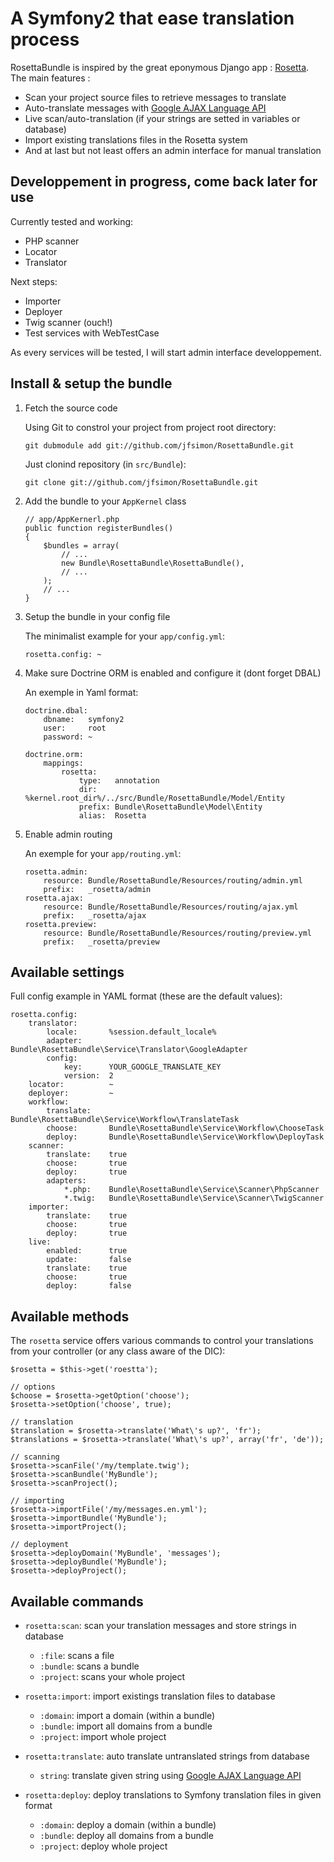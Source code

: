A Symfony2 that ease translation process
========================================


RosettaBundle is inspired by the great eponymous Django app : [Rosetta](http://code.google.com/p/django-rosetta/).
The main features :

-  Scan your project source files to retrieve messages to translate
-  Auto-translate messages with [Google AJAX Language API](http://code.google.com/apis/ajaxlanguage/)
-  Live scan/auto-translation (if your strings are setted in variables or database)
-  Import existing translations files in the Rosetta system
-  And at last but not least offers an admin interface for manual translation


Developpement in progress, come back later for use
--------------------------------------------------


Currently tested and working:

-  PHP scanner
-  Locator
-  Translator

Next steps:

-  Importer
-  Deployer
-  Twig scanner (ouch!)
-  Test services with WebTestCase

As every services will be tested, I will start admin interface developpement.


Install & setup the bundle
--------------------------


1.  Fetch the source code

    Using Git to constrol your project from project root directory:
    
        git dubmodule add git://github.com/jfsimon/RosettaBundle.git
        
    Just clonind repository (in `src/Bundle`):
    
        git clone git://github.com/jfsimon/RosettaBundle.git

2.  Add the bundle to your `AppKernel` class

        // app/AppKernerl.php
        public function registerBundles()
        {
            $bundles = array(
                // ...
                new Bundle\RosettaBundle\RosettaBundle(),
                // ...
            );
            // ...
        }

3.  Setup the bundle in your config file
    
    The minimalist example for your `app/config.yml`:
    
        rosetta.config: ~

4.  Make sure Doctrine ORM is enabled and configure it (dont forget DBAL)

    An exemple in Yaml format:
    
        doctrine.dbal:
            dbname:   symfony2
            user:     root
            password: ~
    
        doctrine.orm:
            mappings:
                rosetta:
                    type:   annotation
                    dir:    %kernel.root_dir%/../src/Bundle/RosettaBundle/Model/Entity
                    prefix: Bundle\RosettaBundle\Model\Entity
                    alias:  Rosetta
                
5.  Enable admin routing

    An exemple for your `app/routing.yml`:
    
        rosetta.admin:
            resource: Bundle/RosettaBundle/Resources/routing/admin.yml
            prefix:   _rosetta/admin
        rosetta.ajax:
            resource: Bundle/RosettaBundle/Resources/routing/ajax.yml
            prefix:   _rosetta/ajax
        rosetta.preview:
            resource: Bundle/RosettaBundle/Resources/routing/preview.yml
            prefix:   _rosetta/preview


Available settings
------------------


Full config example in YAML format (these are the default values):

    rosetta.config:
        translator:
            locale:       %session.default_locale%
            adapter:      Bundle\RosettaBundle\Service\Translator\GoogleAdapter
            config:
                key:      YOUR_GOOGLE_TRANSLATE_KEY
                version:  2
        locator:          ~
        deployer:         ~
        workflow:
            translate:    Bundle\RosettaBundle\Service\Workflow\TranslateTask
            choose:       Bundle\RosettaBundle\Service\Workflow\ChooseTask
            deploy:       Bundle\RosettaBundle\Service\Workflow\DeployTask
        scanner:
            translate:    true
            choose:       true
            deploy:       true
            adapters:
                *.php:    Bundle\RosettaBundle\Service\Scanner\PhpScanner
                *.twig:   Bundle\RosettaBundle\Service\Scanner\TwigScanner
        importer:
            translate:    true
            choose:       true
            deploy:       true
        live:
            enabled:      true
            update:       false
            translate:    true
            choose:       true
            deploy:       false


Available methods
-----------------


The `rosetta` service offers various commands to control your translations from your controller
(or any class aware of the DIC):

    $rosetta = $this->get('roestta');
    
    // options
    $choose = $rosetta->getOption('choose');
    $rosetta->setOption('choose', true);
    
    // translation
    $translation = $rosetta->translate('What\'s up?', 'fr');
    $translations = $rosetta->translate('What\'s up?', array('fr', 'de'));
    
    // scanning
    $rosetta->scanFile('/my/template.twig');
    $rosetta->scanBundle('MyBundle');
    $rosetta->scanProject();
    
    // importing
    $rosetta->importFile('/my/messages.en.yml');
    $rosetta->importBundle('MyBundle');
    $rosetta->importProject();
    
    // deployment
    $rosetta->deployDomain('MyBundle', 'messages');
    $rosetta->deployBundle('MyBundle');
    $rosetta->deployProject();


Available commands
------------------


-  `rosetta:scan`:      scan your translation messages and store strings in database

   -  `:file`:          scans a file
   -  `:bundle`:        scans a bundle
   -  `:project`:       scans your whole project
   
-  `rosetta:import`:    import existings translation files to database

   -  `:domain`:        import a domain (within a bundle)
   -  `:bundle`:        import all domains from a bundle
   -  `:project`:       import whole project
   
-  `rosetta:translate`: auto translate untranslated strings from database

   -  `string`:         translate given string using [Google AJAX Language API](http://code.google.com/apis/ajaxlanguage/)
   
-  `rosetta:deploy`:    deploy translations to Symfony translation files in given format

   -  `:domain`:        deploy a domain (within a bundle)
   -  `:bundle`:        deploy all domains from a bundle
   -  `:project`:       deploy whole project
